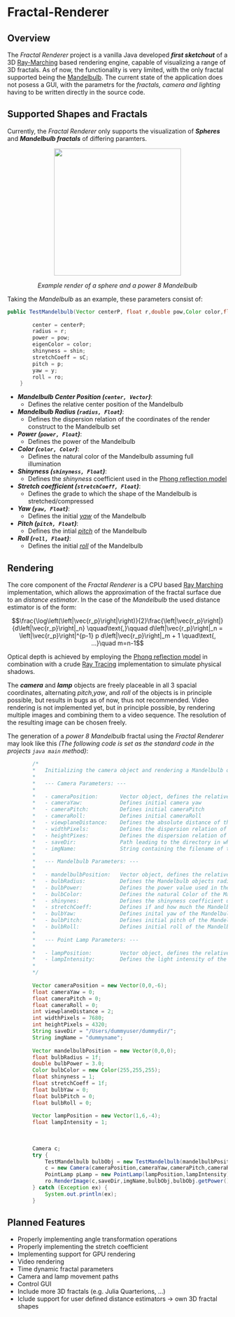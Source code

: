 # Fractal-Renderer
## Overview

The *Fractal Renderer* project is a vanilla Java developed ***first sketchout*** of a 3D [Ray-Marching](https://en.wikipedia.org/wiki/Ray_marching) based rendering engine, capable of visualizing a range of 3D fractals. As of now, the functionality is very limited, with the only fractal supported being the [Mandelbulb](https://en.wikipedia.org/wiki/Mandelbulb). The current state of the application does not posess a GUI, with the parametrs for the *fractals, camera and lighting* having to be written directly in the source code. 

## Supported Shapes and Fractals
Currently, the *Fractal Renderer* only supports the visualization of ***Spheres*** and ***Mandelbulb fractals*** of differing paramters. 

<p align="center">
  <img src="https://github.com/user-attachments/assets/fe45f9fa-307e-48ee-88be-f92a5486cdb6" height="290" />
</p>
<p align="center"><i>Example render of a sphere and a power 8 Mandelbulb</i></p>

Taking the *Mandelbulb* as an example, these parameters consist of:

```java
public TestMandelbulb(Vector centerP, float r,double pow,Color color,float shin,float sC,float y, float p, float ro) {
        
        center = centerP;
        radius = r;
        power = pow;
        eigenColor = color;
        shinyness = shin;
        stretchCoeff = sC;
        pitch = p;
        yaw = y;
        roll = ro;
    }
```
- ***Mandelbulb Center Position (```center, Vector```)***:
  - Defines the relative center position of the Mandelbulb
- ***Mandelbulb Radius (```radius, Float```)***:
  - Defines the dispersion relation of the coordinates of the render construct to the Mandelbulb set
- ***Power (```power, Float```)***:
  - Defines the power of the Mandelbulb
- ***Color (```color, Color```)***:
  - Defines the natural color of the Mandelbulb assuming full illumination
- ***Shinyness (```shinyness, Float```)***:
  - Defines the *shinyness* coefficient used in the [Phong reflection model](https://en.wikipedia.org/wiki/Phong_reflection_model)
- ***Stretch coefficient (```stretchCoeff, Float```)***:
  - Defines the grade to which the shape of the Mandelbulb is stretched/compressed
- ***Yaw (```yaw, Float```)***:
  - Defines the initial *[yaw](https://en.wikipedia.org/wiki/Degrees_of_freedom_(mechanics))* of the Mandelbulb
- ***Pitch (```pitch, Float```)***:
  - Defines the intial *[pitch](https://en.wikipedia.org/wiki/Degrees_of_freedom_(mechanics))* of the Mandelbulb
- ***Roll (```roll, Float```)***:
  - Defines the initial *[roll](https://en.wikipedia.org/wiki/Degrees_of_freedom_(mechanics))* of the Mandelbulb
 




## Rendering 
The core component of the *Fractal Renderer* is a CPU based [Ray Marching](https://en.wikipedia.org/wiki/Ray_marching) implementation, which allows the approximation of the fractal surface due to an *distance estimator*. In the case of the *Mandelbulb* the used distance estimator is of the form: 


$$\frac{\log\left(\left|\vec{r_p}\right|\right)}{2}\frac{\left|\vec{r_p}\right|}{d\left|\vec{r_p}\right|_n} \qquad\text{,}\qquad d\left|\vec{r_p}\right|_n = \left|\vec{r_p}\right|^{p-1} p d\left|\vec{r_p}\right|_m + 1 \quad\text{, ...}\quad m=n-1$$


Optical depth is achieved by employing the [Phong reflection model](https://en.wikipedia.org/wiki/Phong_reflection_model) in combination with a crude [Ray Tracing](https://en.wikipedia.org/wiki/Ray_tracing_(graphics)) implementation to simulate physical shadows.

The ***camera*** and ***lamp*** objects are freely placeable in all 3 spacial coordinates, alternating *pitch*,*yaw*, and *roll* of the objects is in principle possible, but results in bugs as of now, thus not recommended. Video rendering is not implemented yet, but in principle possible, by rendering multiple images and combining them to a video sequence. The resolution of the resulting image can be chosen freely.

The generation of a *power 8 Mandelbulb* fractal using the *Fractal Renderer* may look like this *(The following code is set as the standard code in the projects ```java main``` method)*:

```java
        /*
        *   Initializing the camera object and rendering a Mandelbulb object illuminated by a PointLamp, Parameters used:
        *
        *   --- Camera Parameters: ---
        *
        *   - cameraPosition:       Vector object, defines the relative positon of the camera object in the 3D render construct
        *   - cameraYaw:            Defines initial camera yaw
        *   - cameraPitch:          Defines initial cameraPitch
        *   - cameraRoll:           Defines initial cameraRoll
        *   - viewplaneDistance:    Defines the absolute distance of the viewplane from the camera object
        *   - widthPixels:          Defines the dispersion relation of viewplane width to the pixel width of the resulting PNG
        *   - heightPixes:          Defines the dispersion relation of the viewplane to the pixel height of the resulting PNG
        *   - saveDir:              Path leading to the directory in which the resulting png is to be saved
        *   - imgName:              String containing the filename of the resulting PNG, important: .png is not necessary to be added!
        *
        *   --- Mandelbulb Parameters: ---
        *
        *   - mandelbulbPosition:   Vector object, defines the relative position of the Mandelbulb render object
        *   - bulbRadius:           Defines the Mandelbulb objects radius in construct coordinates
        *   - bulbPower:            Defines the power value used in the Mandelbulb set calculations
        *   - bulbColor:            Defines the natural Color of the Mandelbulb assuming full illumination
        *   - shinynes:             Defines the shinyness coefficient used in the Phong-Illumination Model
        *   - stretchCoeff:         Defines if and how much the Mandelbulbs interior shall be "stretched"
        *   - bulbYaw:              Defines inital yaw of the Mandelbulb
        *   - bulbPitch:            Defines initial pitch of the Mandelbulb
        *   - bulbRoll:             Defines initial roll of the Mandelbulb
        *
        *   --- Point Lamp Parameters: ---
        *
        *   - lampPosition:         Vector object, defines the relative position of the Point Lamp object
        *   - lampIntensity:        Defines the light intensity of the lamp object (0 = no illumination, 1 = maximum illumination)
        *
        */
        
        Vector cameraPosition = new Vector(0,0,-6);
        float cameraYaw = 0;
        float cameraPitch = 0;
        float cameraRoll = 0;
        int viewplaneDistance = 2;
        int widthPixels = 7680;
        int heightPixels = 4320;
        String saveDir = "/Users/dummyuser/dummydir/";
        String imgName = "dummyname";
        
        Vector mandelbulbPosition = new Vector(0,0,0);
        float bulbRadius = 1f;
        double bulbPower = 3.0;
        Color bulbColor = new Color(255,255,255);
        float shinyness = 1;
        float stretchCoeff = 1f;
        float bulbYaw = 0;
        float bulbPitch = 0;
        float bulbRoll = 0;
        
        Vector lampPosition = new Vector(1,6,-4);
        float lampIntensity = 1;
        
        
        
        Camera c;
        try {
            TestMandelbulb bulbObj = new TestMandelbulb(mandelbulbPosition,bulbRadius,bulbPower,bulbColor,shinyness,stretchCoeff,bulbYaw,bulbPitch,bulbRoll);
            c = new Camera(cameraPosition,cameraYaw,cameraPitch,cameraRoll,viewplaneDistance,widthPixels,heightPixels);
            PointLamp pLamp = new PointLamp(lampPosition,lampIntensity);
            ro.RenderImage(c,saveDir,imgName,bulbObj,bulbObj.getPower(),pLamp);
        } catch (Exception ex) {
            System.out.println(ex);
        }
```


## Planned Features

- Properly implementing angle transformation operations
- Properly implementing the stretch coefficient
- Implementing support for GPU rendering
- Video rendering
- Time dynamic fractal parameters
- Camera and lamp movement paths
- Control GUI
- Include more 3D fractals (e.g. Julia Quarterions, ...)
- Iclude support for user defined distance estimators -> own 3D fractal shapes

